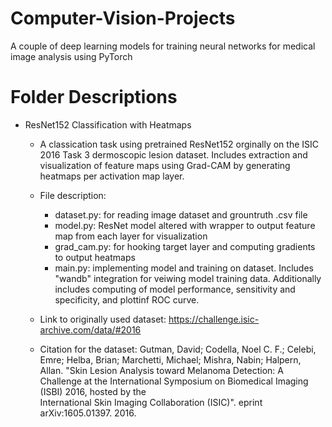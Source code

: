 ﻿# Computer-Vision-Projects
A couple of deep learning models for training neural networks for medical image analysis using PyTorch

# Folder Descriptions
 - ResNet152 Classification with Heatmaps
    * A classication task using pretrained ResNet152 orginally on the ISIC 2016 Task 3 dermoscopic lesion dataset. Includes extraction and visualization of feature maps using Grad-CAM by generating heatmaps per activation map layer.
      
    * File description:
      - dataset.py: for reading image dataset and grountruth .csv file
      - model.py: ResNet model altered with wrapper to output feature map from each layer for visualization
      - grad_cam.py: for hooking target layer and computing gradients to output heatmaps
      - main.py: implementing model and training on dataset. Includes "wandb" integration for veiwing model training data. Additionally includes computing of model performance, sensitivity and specificity, and plottinf ROC curve.
        
    * Link to originally used dataset: https://challenge.isic-archive.com/data/#2016
      
    * Citation for the dataset: 
      Gutman, David; Codella, Noel C. F.; Celebi, Emre; Helba, Brian; Marchetti, Michael; Mishra, Nabin; Halpern, Allan. "Skin Lesion Analysis toward Melanoma Detection: A Challenge at the International Symposium on Biomedical Imaging (ISBI) 2016, hosted by the         
      International Skin Imaging Collaboration (ISIC)". eprint arXiv:1605.01397. 2016.


